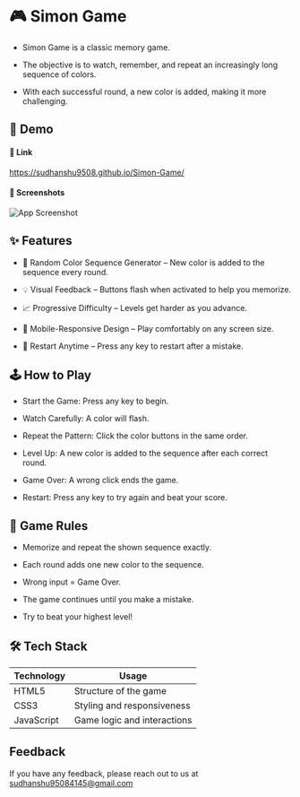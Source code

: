
# 🎮 Simon Game

- Simon Game is a classic memory game.

- The objective is to watch, remember, and repeat an increasingly long sequence of colors.

- With each successful round, a new color is added, making it more challenging.

## 🚀 Demo

#### 🔗 Link
https://sudhanshu9508.github.io/Simon-Game/


#### 📸 Screenshots

![App Screenshot](https://github.com/sudhanshu9508/Simon-Game/blob/446c3d69d731afa57a540e4e24a92cf2513cbe85/Simon%20Game%20Screenshort.png)



## ✨ Features

- 🎨 Random Color Sequence Generator – New color is added to the sequence every round.

- 💡 Visual Feedback – Buttons flash when activated to help you memorize.

- 📈 Progressive Difficulty – Levels get harder as you advance.

- 📱 Mobile-Responsive Design – Play comfortably on any screen size.

- 🔁 Restart Anytime – Press any key to restart after a mistake.



## 🕹️ How to Play
- Start the Game: Press any key to begin.

- Watch Carefully: A color will flash.

- Repeat the Pattern: Click the color buttons in the same order.

- Level Up: A new color is added to the sequence after each correct round.

- Game Over: A wrong click ends the game.

- Restart: Press any key to try again and beat your score.


## 📜 Game Rules
- Memorize and repeat the shown sequence exactly.

- Each round adds one new color to the sequence.

- Wrong input = Game Over.

- The game continues until you make a mistake.

- Try to beat your highest level!



## 🛠️ Tech Stack

| Technology | Usage                              |
| ----------------- | --------------------------- |
| HTML5      | Structure of the game              |
| CSS3       | Styling and responsiveness         |
| JavaScript | Game logic and interactions        |



## Feedback

If you have any feedback, please reach out to us at sudhanshu95084145@gmail.com
